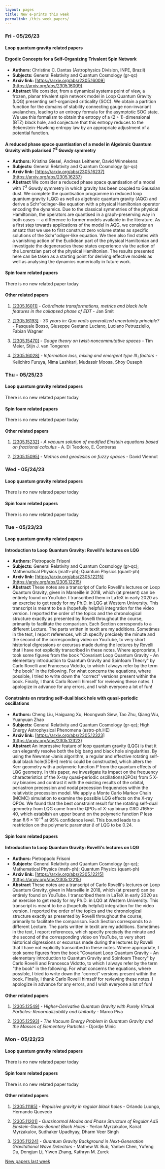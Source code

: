 ```yaml
---
layout: pages
title: New e-prints this week
permalink: /this_week_papers/
---
```




### Fri - 05/26/23

#### Loop quantum gravity related papers

#### **Ergodic Concepts for a Self-Organizing Trivalent Spin Network**
 - **Authors:** Christine C. Dantas (Astrophysics Division, INPE, Brazil)
 - **Subjects:** General Relativity and Quantum Cosmology (gr-qc)
 - **Arxiv link:** [https://arxiv.org/abs/2305.16009](https://arxiv.org/abs/2305.16009)
 - **Abstract**
 We consider, from a dynamical systems point of view, a frozen, planar trivalent spin network model in Loop Quantum Gravity (LQG) presenting self-organized criticality (SOC). We obtain a partition function for the domains of stability connecting gauge non-invariant avalanches, leading to an entropy formula for the asymptotic SOC state. We use this formalism to obtain the entropy of a $(2+1)$-dimensional (BTZ) black hole, and conjecture that this entropy reduces to the Bekenstein-Hawking entropy law by an appropriate adjustment of a potential function. 

#### **A reduced phase space quantisation of a model in Algebraic Quantum  Gravity with polarised $T^3$ Gowdy symmetry**
 - **Authors:** Kristina Giesel, Andreas Leitherer, David Winnekens
 - **Subjects:** General Relativity and Quantum Cosmology (gr-qc)
 - **Arxiv link:** [https://arxiv.org/abs/2305.16237](https://arxiv.org/abs/2305.16237)
 - **Abstract**
 We consider a reduced phase space quantisation of a model with $T^3$ Gowdy symmetry in which gravity has been coupled to Gaussian dust. We complete the quantisation programme in reduced loop quantum gravity (LQG) as well as algebraic quantum gravity (AQG) and derive a Schr\"odinger-like equation with a physical Hamiltonian operator encoding the dynamics. Due to the classical symmetries of the physical Hamiltonian, the operators are quantised in a graph-preserving way in both cases -- a difference to former models available in the literature. As a first step towards applications of the model in AQG, we consider an ansatz that we use to first construct zero volume states as specific solutions of the Schr\"odiger-like equation. We then also find states with a vanishing action of the Euclidean part of the physical Hamiltonian and investigate the degeneracies these states experience via the action of the Lorentzian part of the physical Hamiltonian. The results presented here can be taken as a starting point for deriving effective models as well as analysing the dynamics numerically in future work. 

#### Spin foam related papers

There is no new related paper today 



#### Other related papers

1. [[2305.16011]](https://arxiv.org/abs/2305.16011) - *Coördinate transformations, metrics and black hole features in the  collapsed phase of EDT* - Jan Smit

1. [[2305.16193]](https://arxiv.org/abs/2305.16193) - *30 years in: Quo vadis generalized uncertainty principle?* - Pasquale Bosso, Giuseppe Gaetano Luciano, Luciano Petruzziello, Fabian Wagner

1. [[2305.15470]](https://arxiv.org/abs/2305.15470) - *Gauge theory on twist-noncommutative spaces* - Tim Meier, Stijn J. van Tongeren

1. [[2305.16028]](https://arxiv.org/abs/2305.16028) - *Information loss, mixing and emergent type III$_1$ factors* - Keiichiro Furuya, Nima Lashkari, Mudassir Moosa, Shoy Ouseph



### Thu - 05/25/23

#### Loop quantum gravity related papers

There is no new related paper today 

#### Spin foam related papers

There is no new related paper today 



#### Other related papers

1. [[2305.15232]](https://arxiv.org/abs/2305.15232) - *A vacuum solution of modified Einstein equations based on fractional  calculus* - A. Di Teodoro, E. Contreras

1. [[2305.15095]](https://arxiv.org/abs/2305.15095) - *Metrics and geodesics on fuzzy spaces* - David Viennot



### Wed - 05/24/23

#### Loop quantum gravity related papers

There is no new related paper today 

#### Spin foam related papers

There is no new related paper today 

### Tue - 05/23/23

#### Loop quantum gravity related papers

#### **Introduction to Loop Quantum Gravity: Rovelli's lectures on LQG**
 - **Authors:** Pietropaolo Frisoni
 - **Subjects:** General Relativity and Quantum Cosmology (gr-qc); Mathematical Physics (math-ph); Quantum Physics (quant-ph)
 - **Arxiv link:** [https://arxiv.org/abs/2305.12215](https://arxiv.org/abs/2305.12215)
 - **Abstract**
 These notes are a transcript of Carlo Rovelli's lectures on Loop Quantum Gravity, given in Marseille in 2018, which (at present) can be entirely found on YouTube. I transcribed them in LaTeX in early 2020 as an exercise to get ready for my Ph.D. in LQG at Western University. This transcript is meant to be a (hopefully helpful) integration for the video version. I reported the order of the topics and the chronological structure exactly as presented by Rovelli throughout the course, primarily to facilitate the comparison. Each Section corresponds to a different Lecture. The parts written in textit are my additions. Sometimes in the text, I report references, which specify precisely the minute and the second of the corresponding video on YouTube, to very short historical digressions or excursus made during the lectures by Rovelli that I have not explicitly transcribed in these notes. Where appropriate, I took some figures from the book "Covariant Loop Quantum Gravity - An elementary introduction to Quantum Gravity and Spinfoam Theory" by Carlo Rovelli and Francesca Vidotto, to which I always refer by the term "the book" in the following. For what concerns the equations, where possible, I tried to write down the "correct" versions present within the book. Finally, I thank Carlo Rovelli himself for reviewing these notes. I apologize in advance for any errors, and I wish everyone a lot of fun! 

#### **Constraints on rotating self-dual black hole with quasi-periodic  oscillations**
 - **Authors:** Cheng Liu, Haiguang Xu, Hoongwah Siew, Tao Zhu, Qiang Wu, Yuanyuan Zhao
 - **Subjects:** General Relativity and Quantum Cosmology (gr-qc); High Energy Astrophysical Phenomena (astro-ph.HE)
 - **Arxiv link:** [https://arxiv.org/abs/2305.12323](https://arxiv.org/abs/2305.12323)
 - **Abstract**
 An impressive feature of loop quantum gravity (LQG) is that it can elegantly resolve both the big bang and black hole singularities. By using the Newman-Janis algorithm, a regular and effective rotating self-dual black hole(SDBH) metric could be constructed, which alters the Kerr geometry with a polymeric function $P$ from the quantum effects of LQG geometry. In this paper, we investigate its impact on the frequency characteristics of the X-ray quasi-periodic oscillations(QPOs) from 5 X-ray binaries and contrast it with the existing results of the orbital, periastron precession and nodal precession frequencies within the relativistic precession model. We apply a Monte Carlo Markov Chain (MCMC) simulation to examine the possible LQG effects on the X-ray QPOs. We found that the best constraint result for the rotating self-dual geometry from LQG came from the QPOs of X-ray binary GRO J1655-40, which establish an upper bound on the polymeric function $P$ less than $8.6\times 10^{-4}$ at 95\% confidence level. This bound leads to a restriction on the polymeric parameter $\delta$ of LQG to be 0.24. 

#### Spin foam related papers

#### **Introduction to Loop Quantum Gravity: Rovelli's lectures on LQG**
 - **Authors:** Pietropaolo Frisoni
 - **Subjects:** General Relativity and Quantum Cosmology (gr-qc); Mathematical Physics (math-ph); Quantum Physics (quant-ph)
 - **Arxiv link:** [https://arxiv.org/abs/2305.12215](https://arxiv.org/abs/2305.12215)
 - **Abstract**
 These notes are a transcript of Carlo Rovelli's lectures on Loop Quantum Gravity, given in Marseille in 2018, which (at present) can be entirely found on YouTube. I transcribed them in LaTeX in early 2020 as an exercise to get ready for my Ph.D. in LQG at Western University. This transcript is meant to be a (hopefully helpful) integration for the video version. I reported the order of the topics and the chronological structure exactly as presented by Rovelli throughout the course, primarily to facilitate the comparison. Each Section corresponds to a different Lecture. The parts written in textit are my additions. Sometimes in the text, I report references, which specify precisely the minute and the second of the corresponding video on YouTube, to very short historical digressions or excursus made during the lectures by Rovelli that I have not explicitly transcribed in these notes. Where appropriate, I took some figures from the book "Covariant Loop Quantum Gravity - An elementary introduction to Quantum Gravity and Spinfoam Theory" by Carlo Rovelli and Francesca Vidotto, to which I always refer by the term "the book" in the following. For what concerns the equations, where possible, I tried to write down the "correct" versions present within the book. Finally, I thank Carlo Rovelli himself for reviewing these notes. I apologize in advance for any errors, and I wish everyone a lot of fun! 



#### Other related papers

1. [[2305.12549]](https://arxiv.org/abs/2305.12549) - *Higher-Derivative Quantum Gravity with Purely Virtual Particles:  Renormalizability and Unitarity* - Marco Piva

1. [[2305.12593]](https://arxiv.org/abs/2305.12593) - *The Vacuum Energy Problem in Quantum Gravity and the Masses of  Elementary Particles* - Djordje Minic



### Mon - 05/22/23

#### Loop quantum gravity related papers

There is no new related paper today 

#### Spin foam related papers

There is no new related paper today 



#### Other related papers

1. [[2305.11185]](https://arxiv.org/abs/2305.11185) - *Repulsive gravity in regular black holes* - Orlando Luongo, Hernando Quevedo

1. [[2305.11201]](https://arxiv.org/abs/2305.11201) - *Quasinormal Modes and Phase Structure of Regular $AdS$  Einstein-Gauss-Bonnet Black Holes* - Yerlan Myrzakulov, Kairat Myrzakulov, Sudhaker Upadhyay, Dharm Veer Singh

1. [[2305.11224]](https://arxiv.org/abs/2305.11224) - *Quantum Gravity Background in Next-Generation Gravitational Wave  Detectors* - Mathew W. Bub, Yanbei Chen, Yufeng Du, Dongjun Li, Yiwen Zhang, Kathryn M. Zurek






[New papers last week]({{site.url}}/archived/weekly/pre-prints/2023/05/22/archived_weekly_papers.html)